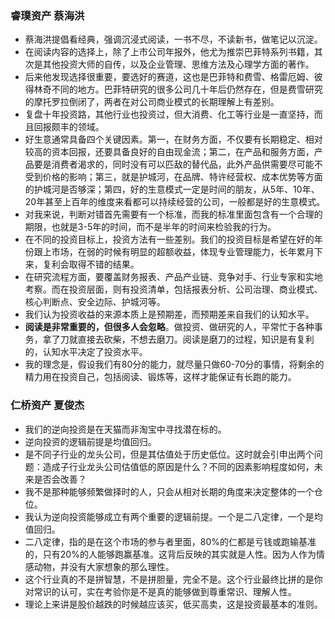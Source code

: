 ### 睿璞资产 蔡海洪
- 蔡海洪提倡看经典，强调沉浸式阅读，一书不尽，不读新书，做笔记以沉淀。
- 在阅读内容的选择上，除了上市公司年报外，他尤为推崇巴菲特系列书籍，其次是其他投资大师的自传，以及企业管理、思维方法及心理学方面的著作。
- 后来他发现选择很重要，要选好的赛道，这也是巴菲特和费雪、格雷厄姆、彼得林奇不同的地方。巴菲特研究的很多公司几十年后仍然存在，但是费雪研究的摩托罗拉倒闭了，两者在对公司商业模式的长期理解上有差别。
- 复盘十年投资路，其他行业也投资过，但大消费、化工等行业是一直坚持，而且回报颇丰的领域。
- 好生意通常具备四个关键因素。第一，在财务方面，不仅要有长期稳定、相对较高的资本回报，还要具备良好的自由现金流；第二，在产品和服务方面，产品要是消费者渴求的，同时没有可以匹敌的替代品，此外产品供需要尽可能不受到价格的影响；第三，就是护城河，在品牌、特许经营权、成本优势等方面的护城河是否够深；第四，好的生意模式一定是时间的朋友，从5年、10年、20年甚至上百年的维度来看都可以持续经营的公司，一般都是好的生意模式。
- 对我来说，判断对错首先需要有一个标准，而我的标准里面包含有一个合理的期限，也就是3-5年的时间，而不是半年的时间来检验我的行为。
- 在不同的投资目标上，投资方法有一些差别。我们的投资目标是希望在好的年份跟上市场，在弱的时候有明显的超额收益，体现专业管理能力，长年累月下来，复利会取得不错的结果。
- 在研究流程方面，要覆盖财务报表、产品产业链、竞争对手、行业专家和实地考察。而在投资层面，则有投资清单，包括报表分析、公司治理、商业模式、核心判断点、安全边际、护城河等。
- 我们认为投资收益的来源本质上是预期差，而预期差来自我们的认知水平。
- **阅读是非常重要的，但很多人会忽略**。做投资、做研究的人，平常忙于各种事务，拿了刀就直接去砍柴，不想去磨刀。阅读是磨刀的过程，知识是有复利的，认知水平决定了投资水平。
- 我的理念是，假设我们有80分的能力，就尽量只做60-70分的事情，将剩余的精力用在投资自己，包括阅读、锻炼等，这样才能保证有长跑的能力。

### 仁桥资产 夏俊杰
- 我们的逆向投资是在天猫而非淘宝中寻找潜在标的。
- 逆向投资的逻辑前提是均值回归。
- 是不同子行业的龙头公司，但是其估值处于历史低位。这时就会引申出两个问题：造成子行业龙头公司估值低的原因是什么？不同的因素影响程度如何，未来是否会改善？
- 我不是那种能够频繁做择时的人，只会从相对长期的角度来决定整体的一个仓位。
- 我认为逆向投资能够成立有两个重要的逻辑前提。一个是二八定律，一个是均值回归。
- 二八定律，指的是在这个市场的参与者里面，80%的仁都是亏钱或跑输基准的，只有20%的人能够跑赢基准。这背后反映的其实就是人性。因为人作为情感动物，并没有大家想象的那么理性。
- 这个行业真的不是拼智慧，不是拼胆量，完全不是。这个行业最终比拼的是你对常识的认可，实在考验你是不是真的能够做到尊重常识、理解人性。
- 理论上来讲是股价越跌的时候越应该买，低买高卖，这是投资最基本的准则。
